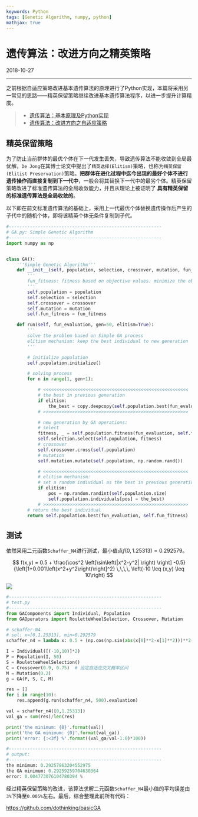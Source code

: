 ```yaml
---
keywords: Python
tags: [Genetic Algorithm, numpy, python]
mathjax: true
---
```


# 遗传算法：改进方向之精英策略

2018-10-27

---

之前根据自适应策略改进基本遗传算法的原理进行了Python实现，本篇将采用另一常见的思路——精英保留策略继续改进基本遗传算法程序，以进一步提升计算精度。

> - [遗传算法：基本原理及Python实现](2018-10-21-遗传算法：基本原理及Python实现.md)
> - [遗传算法：改进方向之自适应策略](2018-10-25-遗传算法：改进方向之自适应策略.md)

## 精英保留策略

为了防止当前群体的最优个体在下一代发生丢失，导致遗传算法不能收敛到全局最优解，`De Jong`在其博士论文中提出了`精英选择(Elitism)`策略，也称为`精英保留(Elitist Preservation)`策略。**把群体在进化过程中迄今出现的最好个体不进行遗传操作而直接复制到下一代中**，一般会将其替换下一代中的最劣个体。精英保留策略改进了标准遗传算法的全局收敛能力，并且从理论上被证明了 **具有精英保留的标准遗传算法是全局收敛的**。

以下即在前文标准遗传算法的基础上，采用上一代最优个体替换遗传操作后产生的子代中的随机个体，即将该精英个体无条件复制到子代。

```python
#----------------------------------------------------------
# GA.py: Simple Genetic Algorithm
#----------------------------------------------------------
import numpy as np


class GA():
    '''Simple Genetic Algorithm'''
    def __init__(self, population, selection, crossover, mutation, fun_fitness=lambda x:np.arctan(-x)+np.pi):
        '''
        fun_fitness: fitness based on objective values. minimize the objective by default
        '''
        self.population = population
        self.selection = selection
        self.crossover = crossover
        self.mutation = mutation
        self.fun_fitness = fun_fitness

    def run(self, fun_evaluation, gen=50, elitism=True):
        '''
        solve the problem based on Simple GA process
        elitism mechanism: keep the best individual to new generation
        '''

        # initialize population
        self.population.initialize()

        # solving process
        for n in range(1, gen+1):

            # <<<<<<<<<<<<<<<<<<<<<<<<<<<<<<<<<<<<<<<<<<<<<<<<<<<<<<<
            # the best in previous generation
            if elitism:
                the_best = copy.deepcopy(self.population.best(fun_evaluation, self.fun_fitness))
            # >>>>>>>>>>>>>>>>>>>>>>>>>>>>>>>>>>>>>>>>>>>>>>>>>>>>>>>

            # new generation by GA operations:
            # select
            fitness, _ = self.population.fitness(fun_evaluation, self.fun_fitness)
            self.selection.select(self.population, fitness)
            # crossover
            self.crossover.cross(self.population)
            # mutation
            self.mutation.mutate(self.population, np.random.rand())

            # <<<<<<<<<<<<<<<<<<<<<<<<<<<<<<<<<<<<<<<<<<<<<<<<<<<<<<<
            # elitism mechanism: 
            # set a random individual as the best in previous generation
            if elitism:
                pos = np.random.randint(self.population.size)
                self.population.individuals[pos] = the_best)
            # >>>>>>>>>>>>>>>>>>>>>>>>>>>>>>>>>>>>>>>>>>>>>>>>>>>>>>>
        # return the best individual
        return self.population.best(fun_evaluation, self.fun_fitness)
```

## 测试

依然采用二元函数`Schaffer_N4`进行测试，最小值点$f(0,1.25313)=0.292579$。

$$
f(x,y) = 0.5 + \frac{\cos^2 \left[\sin\left(|x^2-y^2| \right) \right] -0.5}{\left[1+0.001\left(x^2+y^2\right)\right]^2} \,\,\,\, \left(-10 \leq (x,y) \leq 10\right)
$$

![](images/2018-10-21-01.jpg)


```python
#----------------------------------------------------------
# test.py
#----------------------------------------------------------
from GAComponents import Individual, Population
from GAOperators import RouletteWheelSelection, Crossover, Mutation

# schaffer-N4
# sol: x=[0,1.25313], min=0.292579
schaffer_n4 = lambda x: 0.5 + (np.cos(np.sin(abs(x[0]**2-x[1]**2)))**2-0.5) / (1.0+0.001*(x[0]**2+x[1]**2))**2  

I = Individual([(-10,10)]*2)
P = Population(I, 50)
S = RouletteWheelSelection()
C = Crossover(0.9, 0.75)  # 设定自适应交叉概率区间
M = Mutation(0.2)
g = GA(P, S, C, M)

res = []
for i in range(10):
    res.append(g.run(schaffer_n4, 500).evaluation)

val = schaffer_n4([0,1.25313])
val_ga = sum(res)/len(res)

print('the minimum: {0}'.format(val))
print('the GA minimum: {0}'.format(val_ga))
print('error: {:<3f} %'.format((val_ga/val-1.0)*100))

#----------------------------------------------------------
# output:
#----------------------------------------------------------
the minimum: 0.29257863204552975
the GA minimum: 0.29259259704630364
error: 0.004773076104780394 %
```

经过精英保留策略的改进，该算法求解二元函数`Schaffer_N4`最小值的平均误差由`3%`下降至`0.005%`左右。最后，综合整理此前所有代码：

https://github.com/dothinking/basicGA